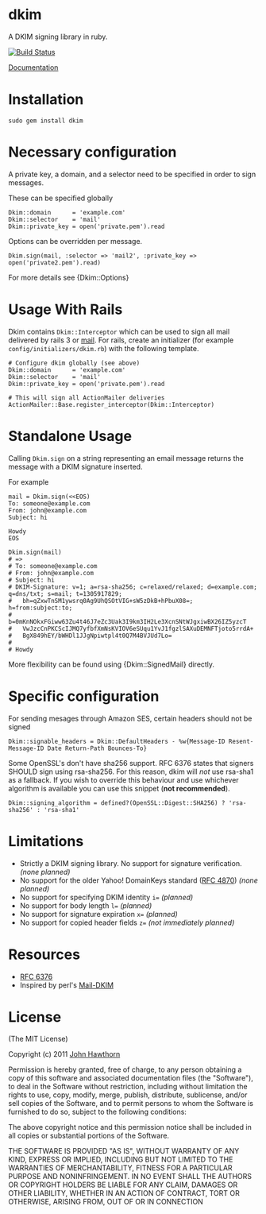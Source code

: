 dkim
====
A DKIM signing library in ruby.

[![Build Status](https://secure.travis-ci.org/jhawthorn/dkim.png?branch=master)](http://travis-ci.org/jhawthorn/dkim)

[Documentation](http://rubydoc.info/github/jhawthorn/dkim)

Installation
============

    sudo gem install dkim

Necessary configuration
=======================
A private key, a domain, and a selector need to be specified in order to sign messages.

These can be specified globally

    Dkim::domain      = 'example.com'
    Dkim::selector    = 'mail'
    Dkim::private_key = open('private.pem').read

Options can be overridden per message.

    Dkim.sign(mail, :selector => 'mail2', :private_key => open('private2.pem').read)

For more details see {Dkim::Options}

Usage With Rails
================

Dkim contains `Dkim::Interceptor` which can be used to sign all mail delivered by rails 3 or [mail](https://github.com/mikel/mail).
For rails, create an initializer (for example `config/initializers/dkim.rb`) with the following template.

    # Configure dkim globally (see above)
    Dkim::domain      = 'example.com'
    Dkim::selector    = 'mail'
    Dkim::private_key = open('private.pem').read

    # This will sign all ActionMailer deliveries
    ActionMailer::Base.register_interceptor(Dkim::Interceptor)

Standalone Usage
================

Calling `Dkim.sign` on a string representing an email message returns the message with a DKIM signature inserted.

For example

    mail = Dkim.sign(<<EOS)
    To: someone@example.com
    From: john@example.com
    Subject: hi

    Howdy
    EOS

    Dkim.sign(mail)
    # =>
    # To: someone@example.com
    # From: john@example.com
    # Subject: hi
    # DKIM-Signature: v=1; a=rsa-sha256; c=relaxed/relaxed; d=example.com; q=dns/txt; s=mail; t=1305917829;
    #  	bh=qZxwTnSM1ywsrq0Ag9UhQSOtVIG+sW5zDkB+hPbuX08=; h=from:subject:to;
    #  	b=0mKnNOkxFGiww63Zu4t46J7eZc3Uak3I9km3IH2Le3XcnSNtWJgxiwBX26IZ5yzcT
    # 	VwJzcCnPKCScIJMQ7yfbfXmNsKVIOV6eSUqu1YvJ1fgzlSAXuDEMNFTjoto5rrdA+
    # 	BgX849hEY/bWHDl1JJgNpiwtpl4t0Q7M4BVJUd7Lo=
    #
    # Howdy

More flexibility can be found using {Dkim::SignedMail} directly.

Specific configuration
========================

For sending mesages through Amazon SES, certain headers should not be signed

    Dkim::signable_headers = Dkim::DefaultHeaders - %w{Message-ID Resent-Message-ID Date Return-Path Bounces-To}

Some OpenSSL's don't have sha256 support.
RFC 6376 states that signers SHOULD sign using rsa-sha256.
For this reason, dkim will *not* use rsa-sha1 as a fallback.
If you wish to override this behaviour and use whichever algorithm is available you can use this snippet (**not recommended**).

    Dkim::signing_algorithm = defined?(OpenSSL::Digest::SHA256) ? 'rsa-sha256' : 'rsa-sha1'

Limitations
===========

* Strictly a DKIM signing library. No support for signature verification. *(none planned)*
* No support for the older Yahoo! DomainKeys standard ([RFC 4870](http://tools.ietf.org/html/rfc4870)) *(none planned)*
* No support for specifying DKIM identity `i=` *(planned)*
* No support for body length `l=` *(planned)*
* No support for signature expiration `x=` *(planned)*
* No support for copied header fields `z=` *(not immediately planned)*

Resources
=========

* [RFC 6376](http://tools.ietf.org/html/rfc6376)
* Inspired by perl's [Mail-DKIM](http://dkimproxy.sourceforge.net/)

License
=======

(The MIT License)

Copyright (c) 2011 [John Hawthorn](http://www.johnhawthorn.com/)

Permission is hereby granted, free of charge, to any person obtaining
a copy of this software and associated documentation files (the
"Software"), to deal in the Software without restriction, including
without limitation the rights to use, copy, modify, merge, publish,
distribute, sublicense, and/or sell copies of the Software, and to
permit persons to whom the Software is furnished to do so, subject to
the following conditions:

The above copyright notice and this permission notice shall be
included in all copies or substantial portions of the Software.

THE SOFTWARE IS PROVIDED "AS IS", WITHOUT WARRANTY OF ANY KIND,
EXPRESS OR IMPLIED, INCLUDING BUT NOT LIMITED TO THE WARRANTIES OF
MERCHANTABILITY, FITNESS FOR A PARTICULAR PURPOSE AND
NONINFRINGEMENT. IN NO EVENT SHALL THE AUTHORS OR COPYRIGHT HOLDERS BE
LIABLE FOR ANY CLAIM, DAMAGES OR OTHER LIABILITY, WHETHER IN AN ACTION
OF CONTRACT, TORT OR OTHERWISE, ARISING FROM, OUT OF OR IN CONNECTION
